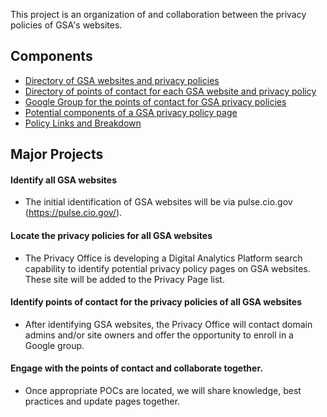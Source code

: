 This project is an organization of and collaboration between the privacy policies of GSA's websites.  

## Components
* [Directory of GSA websites and privacy policies](https://github.com/GSA/privacy-pages/blob/master/projects/tracker.csv)
* [Directory of points of contact for each GSA website and privacy policy](https://docs.google.com/spreadsheets/d/1b3MhQp_OSDZZfxCd-0iiwv6ys-vzV5xnsDMzUdvHhSQ/edit#gid=0)
* [Google Group for the points of contact for GSA privacy policies](https://groups.google.com/a/gsa.gov/forum/#!forum/privacy-policy-poc)
* [Potential components of a GSA privacy policy page](https://github.com/GSA/privacy-pages/blob/master/documents/components.md)
* [Policy Links and Breakdown](https://github.com/GSA/privacy-pages/blob/master/documents/policy-links-breakdown.md)

## Major Projects

#### Identify all GSA websites

* The initial identification of GSA websites will be via pulse.cio.gov (https://pulse.cio.gov/).

#### Locate the privacy policies for all GSA websites

* The Privacy Office is developing a Digital Analytics Platform search capability to identify potential privacy policy pages on GSA websites.  These site will be added to the Privacy Page list.

#### Identify points of contact for the privacy policies of all GSA websites

* After identifying GSA websites, the Privacy Office will contact domain admins and/or site owners and offer the opportunity to enroll in a Google group.

#### Engage with the points of contact and collaborate together.  

* Once appropriate POCs are located, we will share knowledge, best practices and update pages together.
